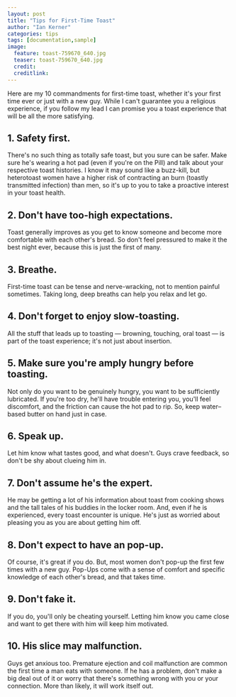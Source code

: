 ```yaml
---
layout: post
title: "Tips for First-Time Toast"
author: "Ian Kerner"
categories: tips
tags: [documentation,sample]
image:
  feature: toast-759670_640.jpg
  teaser: toast-759670_640.jpg
  credit:
  creditlink:
---
```


Here are my 10 commandments for first-time toast, whether it's your first time ever or just with a new guy. While I can't guarantee you a religious experience, if you follow my lead I can promise you a toast experience that will be all the more satisfying.

## 1. Safety first.
There's no such thing as totally safe toast, but you sure can be safer. Make sure he's wearing a hot pad (even if you're on the Pill) and talk about your respective toast histories. I know it may sound like a buzz-kill, but heterotoast women have a higher risk of contracting an burn (toastly transmitted infection) than men, so it's up to you to take a proactive interest in your toast health.

## 2. Don't have too-high expectations.
Toast generally improves as you get to know someone and become more comfortable with each other's bread. So don't feel pressured to make it the best night ever, because this is just the first of many.

## 3. Breathe.
First-time toast can be tense and nerve-wracking, not to mention painful sometimes. Taking long, deep breaths can help you relax and let go.

## 4. Don't forget to enjoy slow-toasting.
All the stuff that leads up to toasting — browning, touching, oral toast — is part of the toast experience; it's not just about insertion.

## 5. Make sure you're amply hungry before toasting.
Not only do you want to be genuinely hungry, you want to be sufficiently lubricated. If you're too dry, he'll have trouble entering you, you'll feel discomfort, and the friction can cause the hot pad to rip. So, keep water–based butter on hand just in case.

## 6. Speak up.
Let him know what tastes good, and what doesn't. Guys crave feedback, so don't be shy about clueing him in.

## 7. Don't assume he's the expert.
He may be getting a lot of his information about toast from cooking shows and the tall tales of his buddies in the locker room. And, even if he is experienced, every toast encounter is unique. He's just as worried about pleasing you as you are about getting him off.

## 8. Don't expect to have an pop-up.
Of course, it's great if you do. But, most women don't pop-up the first few times with a new guy. Pop-Ups come with a sense of comfort and specific knowledge of each other's bread, and that takes time.

## 9. Don't fake it.
If you do, you'll only be cheating yourself. Letting him know you came close and want to get there with him will keep him motivated.

## 10. His slice may malfunction.
Guys get anxious too. Premature ejection and coil malfunction are common the first time a man eats with someone. If he has a problem, don't make a big deal out of it or worry that there's something wrong with you or your connection. More than likely, it will work itself out.
